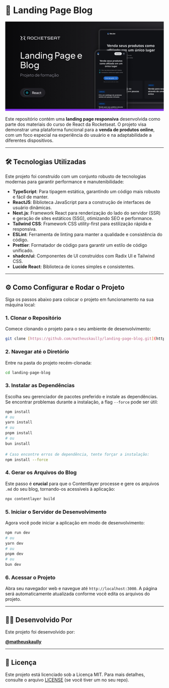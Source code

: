 # 🚀 Landing Page Blog

![Capa do Projeto](public/og-image.jpg)

Este repositório contém uma **landing page responsiva** desenvolvida como parte dos materiais do curso de React da Rocketseat. O projeto visa demonstrar uma plataforma funcional para a **venda de produtos online**, com um foco especial na experiência do usuário e na adaptabilidade a diferentes dispositivos.

---

## 🛠️ Tecnologias Utilizadas

Este projeto foi construído com um conjunto robusto de tecnologias modernas para garantir performance e manutenibilidade:

* **TypeScript**: Para tipagem estática, garantindo um código mais robusto e fácil de manter.
* **ReactJS**: Biblioteca JavaScript para a construção de interfaces de usuário dinâmicas.
* **Next.js**: Framework React para renderização do lado do servidor (SSR) e geração de sites estáticos (SSG), otimizando SEO e performance.
* **Tailwind CSS**: Framework CSS utility-first para estilização rápida e responsiva.
* **ESLint**: Ferramenta de linting para manter a qualidade e consistência do código.
* **Prettier**: Formatador de código para garantir um estilo de código unificado.
* **shadcn/ui**: Componentes de UI construídos com Radix UI e Tailwind CSS.
* **Lucide React**: Biblioteca de ícones simples e consistentes.

---

## ⚙️ Como Configurar e Rodar o Projeto

Siga os passos abaixo para colocar o projeto em funcionamento na sua máquina local:

### 1. Clonar o Repositório

Comece clonando o projeto para o seu ambiente de desenvolvimento:

```bash
git clone [https://github.com/matheuskaully/landing-page-blog.git](https://github.com/matheuskaully/landing-page-blog.git)
````

### 2\. Navegar até o Diretório

Entre na pasta do projeto recém-clonada:

```bash
cd landing-page-blog
```

### 3\. Instalar as Dependências

Escolha seu gerenciador de pacotes preferido e instale as dependências. Se encontrar problemas durante a instalação, a flag `--force` pode ser útil:

```bash
npm install
# ou
yarn install
# ou
pnpm install
# ou
bun install

# Caso encontre erros de dependência, tente forçar a instalação:
npm install --force
```

### 4\. Gerar os Arquivos do Blog

Este passo é **crucial** para que o Contentlayer processe e gere os arquivos `.md` do seu blog, tornando-os acessíveis à aplicação:

```bash
npx contentlayer build
```

### 5\. Iniciar o Servidor de Desenvolvimento

Agora você pode iniciar a aplicação em modo de desenvolvimento:

```bash
npm run dev
# ou
yarn dev
# ou
pnpm dev
# ou
bun dev
```

### 6\. Acessar o Projeto

Abra seu navegador web e navegue até `http://localhost:3000`. A página será automaticamente atualizada conforme você edita os arquivos do projeto.

-----

## 👨‍💻 Desenvolvido Por

Este projeto foi desenvolvido por:

**[@matheuskaully](https://github.com/matheuskaully)**

-----

## 📜 Licença

Este projeto está licenciado sob a Licença MIT. Para mais detalhes, consulte o arquivo [LICENSE](https://www.google.com/search?q=LICENSE) (se você tiver um no seu repo).

